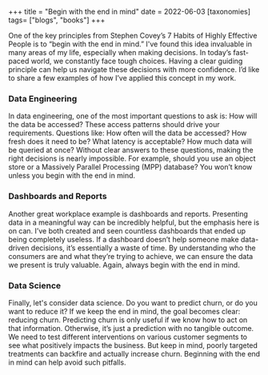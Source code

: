 +++
title = "Begin with the end in mind"
date = 2022-06-03
[taxonomies]
tags= ["blogs", "books"]
+++

One of the key principles from Stephen Covey’s 7 Habits of Highly Effective People is to “begin with the end in mind.” I've found this idea invaluable in many areas of my life, especially when making decisions. In today’s fast-paced world, we constantly face tough choices. Having a clear guiding principle can help us navigate these decisions with more confidence. I’d like to share a few examples of how I’ve applied this concept in my work.

### Data Engineering
In data engineering, one of the most important questions to ask is: How will the data be accessed? These access patterns should drive your requirements. Questions like: How often will the data be accessed? How fresh does it need to be? What latency is acceptable? How much data will be queried at once? Without clear answers to these questions, making the right decisions is nearly impossible. For example, should you use an object store or a Massively Parallel Processing (MPP) database? You won’t know unless you begin with the end in mind.

### Dashboards and Reports
Another great workplace example is dashboards and reports. Presenting data in a meaningful way can be incredibly helpful, but the emphasis here is on can. I’ve both created and seen countless dashboards that ended up being completely useless. If a dashboard doesn’t help someone make data-driven decisions, it’s essentially a waste of time. By understanding who the consumers are and what they’re trying to achieve, we can ensure the data we present is truly valuable. Again, always begin with the end in mind.

### Data Science
Finally, let's consider data science. Do you want to predict churn, or do you want to reduce it? If we keep the end in mind, the goal becomes clear: reducing churn. Predicting churn is only useful if we know how to act on that information. Otherwise, it’s just a prediction with no tangible outcome. We need to test different interventions on various customer segments to see what positively impacts the business. But keep in mind, poorly targeted treatments can backfire and actually increase churn. Beginning with the end in mind can help avoid such pitfalls.

